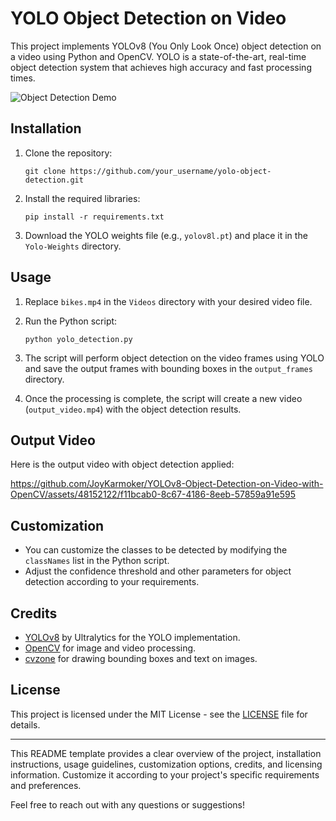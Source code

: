 # YOLO Object Detection on Video

This project implements YOLOv8 (You Only Look Once) object detection on a video using Python and OpenCV. YOLO is a state-of-the-art, real-time object detection system that achieves high accuracy and fast processing times.

![Object Detection Demo](demo.gif)

## Installation

1. Clone the repository:

    ```
    git clone https://github.com/your_username/yolo-object-detection.git
    ```

2. Install the required libraries:

    ```
    pip install -r requirements.txt
    ```

3. Download the YOLO weights file (e.g., `yolov8l.pt`) and place it in the `Yolo-Weights` directory.

## Usage

1. Replace `bikes.mp4` in the `Videos` directory with your desired video file.

2. Run the Python script:

    ```
    python yolo_detection.py
    ```

3. The script will perform object detection on the video frames using YOLO and save the output frames with bounding boxes in the `output_frames` directory.

4. Once the processing is complete, the script will create a new video (`output_video.mp4`) with the object detection results.

## Output Video

Here is the output video with object detection applied:

https://github.com/JoyKarmoker/YOLOv8-Object-Detection-on-Video-with-OpenCV/assets/48152122/f11bcab0-8c67-4186-8eeb-57859a91e595


## Customization

- You can customize the classes to be detected by modifying the `classNames` list in the Python script.
- Adjust the confidence threshold and other parameters for object detection according to your requirements.

## Credits

- [YOLOv8](https://github.com/ultralytics) by Ultralytics for the YOLO implementation.
- [OpenCV](https://opencv.org/) for image and video processing.
- [cvzone](https://github.com/cvzone/cvzone) for drawing bounding boxes and text on images.

## License

This project is licensed under the MIT License - see the [LICENSE](LICENSE) file for details.

---

This README template provides a clear overview of the project, installation instructions, usage guidelines, customization options, credits, and licensing information. Customize it according to your project's specific requirements and preferences.

Feel free to reach out with any questions or suggestions!
